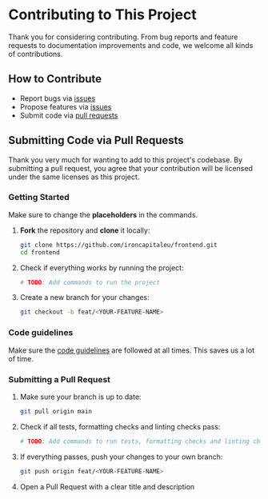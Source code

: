 # Contributing to This Project

Thank you for considering contributing.
From bug reports and feature requests to documentation improvements and code, we welcome all kinds of contributions.

## How to Contribute

- Report bugs via [issues](https://github.com/DeCa09/arkad/issues/new)
- Propose features via [issues](https://github.com/DeCa09/arkad/issues/new)
- Submit code via [pull requests](https://github.com/DeCa09/arkad/pulls)

## Submitting Code via Pull Requests

Thank you very much for wanting to add to this project's codebase. By submitting a pull request, you agree that your contribution will be licensed under the same licenses as this project.

### Getting Started

Make sure to change the **placeholders** in the commands.

1. **Fork** the repository and **clone** it locally:

   ```bash
   git clone https://github.com/ironcapitaleu/frontend.git
   cd frontend
   ```

2. Check if everything works by running the project:

   ```bash
   # TODO: Add commands to run the project
   ```

3. Create a new branch for your changes:

   ```bash
   git checkout -b feat/<YOUR-FEATURE-NAME>
   ```

### Code guidelines

Make sure the [code guidelines](
https://www.notion.so/Arkad-Software-Development-Guidelines-214cfe3cc9fb809082a0d15d3e6036cc) are followed at all times. This saves us a lot of time.

### Submitting a Pull Request

1. Make sure your branch is up to date:

   ```bash
   git pull origin main
   ```

2. Check if all tests, formatting checks and linting checks pass:

   ```bash
   # TODO: Add commands to run tests, formatting checks and linting checks
   ```

3. If everything passes, push your changes to your own branch:

   ```bash
   git push origin feat/<YOUR-FEATURE-NAME>
   ```

4. Open a Pull Request with a clear title and description

